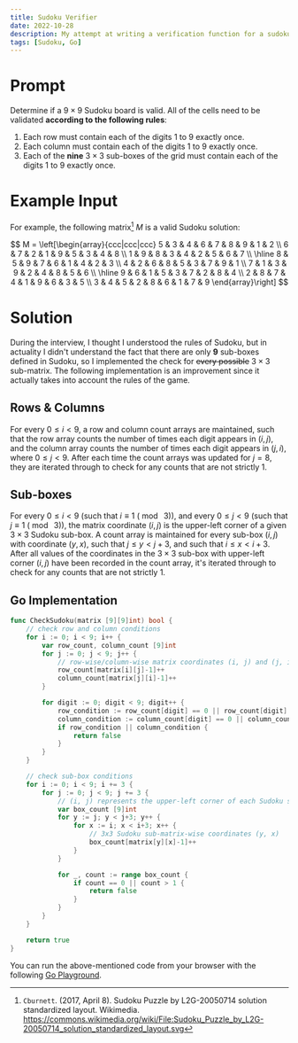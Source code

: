 ```yaml
---
title: Sudoku Verifier
date: 2022-10-28
description: My attempt at writing a verification function for a sudoku matrix
tags: [Sudoku, Go]
---
```

# Prompt
Determine if a $9 \times 9$ Sudoku board is valid. All of the cells need to be validated **according to the following rules**:

1. Each row must contain each of the digits 1 to 9 exactly once.
1. Each column must contain each of the digits 1 to 9 exactly once.
1. Each of the **nine** $3 \times 3$ sub-boxes of the grid must contain each of the digits 1 to 9 exactly once.

# Example Input
For example, the following matrix[^1] $M$ is a valid Sudoku solution:

$$
M = \left[\begin{array}{ccc|ccc|ccc}
	5 & 3 & 4 & 6 & 7 & 8 & 9 & 1 & 2 \\
	6 & 7 & 2 & 1 & 9 & 5 & 3 & 4 & 8 \\
	1 & 9 & 8 & 3 & 4 & 2 & 5 & 6 & 7 \\
	\hline
	8 & 5 & 9 & 7 & 6 & 1 & 4 & 2 & 3 \\
	4 & 2 & 6 & 8 & 5 & 3 & 7 & 9 & 1 \\
	7 & 1 & 3 & 9 & 2 & 4 & 8 & 5 & 6 \\
	\hline
	9 & 6 & 1 & 5 & 3 & 7 & 2 & 8 & 4 \\
	2 & 8 & 7 & 4 & 1 & 9 & 6 & 3 & 5 \\
	3 & 4 & 5 & 2 & 8 & 6 & 1 & 7 & 9
\end{array}\right]
$$

# Solution
During the interview, I thought I understood the rules of Sudoku, but in actuality I didn't understand the fact that there are only **9** sub-boxes defined in Sudoku, so I implemented the check for ~~every possible~~ $3 \times 3$ sub-matrix. The following implementation is an improvement since it actually takes into account the rules of the game.

## Rows & Columns
For every $0 \leq i < 9$, a row and column count arrays are maintained, such that the row array counts the number of times each digit appears in $(i, j)$, and the column array counts the number of times each digit appears in $(j, i)$, where $0 \leq j < 9$. After each time the count arrays was updated for $j = 8$, they are iterated through to check for any counts that are not strictly 1.

## Sub-boxes
For every $0 \leq i < 9$ (such that $i \equiv 1\ (\bmod\ 3)$), and every $0 \leq j < 9$ (such that $j \equiv 1\ (\bmod\ 3)$), the matrix coordinate $(i, j)$ is the upper-left corner of a given $3 \times 3$ Sudoku sub-box. A count array is maintained for every sub-box $(i, j)$ with coordinate $(y, x)$, such that $j \leq y < j + 3$, and such that $i \leq x < i + 3$. After all values of the coordinates in the $3 \times 3$ sub-box with upper-left corner $(i, j)$ have been recorded in the count array, it's iterated through to check for any counts that are not strictly 1.

## Go Implementation
```go
func CheckSudoku(matrix [9][9]int) bool {
	// check row and column conditions
	for i := 0; i < 9; i++ {
		var row_count, column_count [9]int
		for j := 0; j < 9; j++ {
			// row-wise/column-wise matrix coordinates (i, j) and (j, i)
			row_count[matrix[i][j]-1]++
			column_count[matrix[j][i]-1]++
		}

		for digit := 0; digit < 9; digit++ {
			row_condition := row_count[digit] == 0 || row_count[digit] > 1
			column_condition := column_count[digit] == 0 || column_count[digit] > 1
			if row_condition || column_condition {
				return false
			}
		}
	}

	// check sub-box conditions
	for i := 0; i < 9; i += 3 {
		for j := 0; j < 9; j += 3 {
			// (i, j) represents the upper-left corner of each Sudoku sub-box
			var box_count [9]int
			for y := j; y < j+3; y++ {
				for x := i; x < i+3; x++ {
					// 3x3 Sudoku sub-matrix-wise coordinates (y, x)
					box_count[matrix[y][x]-1]++
				}
			}

			for _, count := range box_count {
				if count == 0 || count > 1 {
					return false
				}
			}
		}
	}

	return true
}
```

You can run the above-mentioned code from your browser with the following [Go Playground](https://go.dev/play/p/hrJrmfPApxY).

[^1]: `Cburnett`. (2017, April 8). Sudoku Puzzle by L2G-20050714 solution standardized layout. Wikimedia. <https://commons.wikimedia.org/wiki/File:Sudoku_Puzzle_by_L2G-20050714_solution_standardized_layout.svg>
